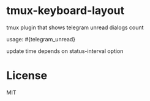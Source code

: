 # tmux-keyboard-layout
tmux plugin that shows telegram unread dialogs count

usage: #{telegram_unread}

update time depends on status-interval option

# License

MIT
